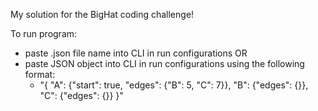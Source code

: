 My solution for the BigHat coding challenge!

To run program:
- paste .json file name into CLI in run configurations
  OR
- paste JSON object into CLI in run configurations using the following format:
  - "{ \"A\": {\"start\": true, \"edges\": {\"B\": 5, \"C\": 7}}, \"B\": {\"edges\": {}}, \"C\": {\"edges\": {}} }"
